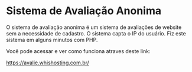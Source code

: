 # Sistema de Avaliação Anonima
O sistema de avaliação anonima é um sistema de avaliações de website sem a necessidade de cadastro. O sistema capta o IP do usuário. Fiz este sistema em alguns minutos com PHP.

Você pode acessar e ver como funciona atraves deste link:

https://avalie.whishosting.com.br/
